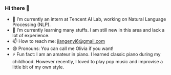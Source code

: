 ### Hi there 👋

<!-- **enyijiang/enyijiang** is a ✨ _special_ ✨ repository because its `README.md` (this file) appears on your GitHub profile.

Here are some ideas to get you started: -->

- 🔭 I’m currently an intern at Tencent AI Lab, working on Natural Language Processing (NLP).
- 🌱 I’m currently learning many stuffs. I am still new in this area and lack a lot of experience.
- 📫 How to reach me: jiangenyi6@gmail.com
- 😄 Pronouns: You can call me Olivia if you want!
- ⚡ Fun fact: I am an amateur in piano. I learned classic piano during my childhood. However recently, I loved to play pop music and improvise a little bit of my own style.
